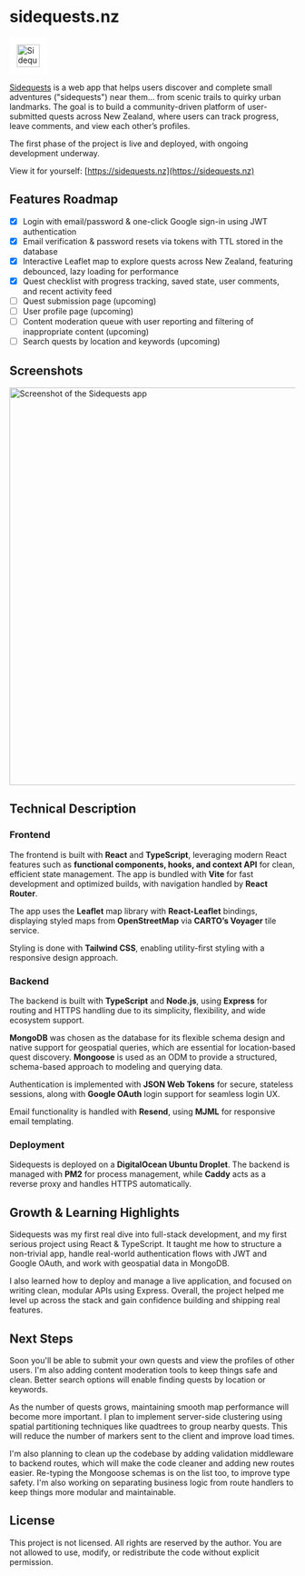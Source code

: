 # sidequests.nz

<img src="https://sidequests.nz/wordmark.svg" alt="Sidequests Logo" height="40" style="background-color:white; padding: 13px" />

[Sidequests](https://sidequests.nz) is a web app that helps users discover and complete small adventures ("sidequests") near them... from scenic trails to quirky urban landmarks. The goal is to build a community-driven platform of user-submitted quests across New Zealand, where users can track progress, leave comments, and view each other’s profiles.

The first phase of the project is live and deployed, with ongoing development underway.

View it for yourself: [https://sidequests.nz](https://sidequests.nz)

## Features Roadmap
- [x] Login with email/password & one-click Google sign-in using JWT authentication
- [x] Email verification & password resets via tokens with TTL stored in the database
- [x] Interactive Leaflet map to explore quests across New Zealand, featuring debounced, lazy loading for performance
- [x] Quest checklist with progress tracking, saved state, user comments, and recent activity feed
- [ ] Quest submission page (upcoming)
- [ ] User profile page (upcoming)
- [ ] Content moderation queue with user reporting and filtering of inappropriate content (upcoming)
- [ ] Search quests by location and keywords (upcoming)

## Screenshots

<img src="https://sidequests.nz/github_screenshot.png" alt="Screenshot of the Sidequests app" width="700px" />

## Technical Description

### Frontend
The frontend is built with **React** and **TypeScript**, leveraging modern React features such as **functional components, hooks, and context API** for clean, efficient state management. The app is bundled with **Vite** for fast development and optimized builds, with navigation handled by **React Router**.

The app uses the **Leaflet** map library with **React-Leaflet** bindings, displaying styled maps from **OpenStreetMap** via **CARTO’s Voyager** tile service.

Styling is done with **Tailwind CSS**, enabling utility-first styling with a responsive design approach.

### Backend
The backend is built with **TypeScript** and **Node.js**, using **Express** for routing and HTTPS handling due to its simplicity, flexibility, and wide ecosystem support.

**MongoDB** was chosen as the database for its flexible schema design and native support for geospatial queries, which are essential for location-based quest discovery. **Mongoose** is used as an ODM to provide a structured, schema-based approach to modeling and querying data.

Authentication is implemented with **JSON Web Tokens** for secure, stateless sessions, along with **Google OAuth** login support for seamless login UX.

Email functionality is handled with **Resend**, using **MJML** for responsive email templating.

### Deployment
Sidequests is deployed on a **DigitalOcean Ubuntu Droplet**. The backend is managed with **PM2** for process management, while **Caddy** acts as a reverse proxy and handles HTTPS automatically.

## Growth & Learning Highlights
Sidequests was my first real dive into full-stack development, and my first serious project using React & TypeScript. It taught me how to structure a non-trivial app, handle real-world authentication flows with JWT and Google OAuth, and work with geospatial data in MongoDB. 

I also learned how to deploy and manage a live application, and focused on writing clean, modular APIs using Express. Overall, the project helped me level up across the stack and gain confidence building and shipping real features.

## Next Steps
Soon you'll be able to submit your own quests and view the profiles of other users. I'm also adding content moderation tools to keep things safe and clean. Better search options will enable finding quests by location or keywords.

As the number of quests grows, maintaining smooth map performance will become more important. I plan to implement server-side clustering using spatial partitioning techniques like quadtrees to group nearby quests. This will reduce the number of markers sent to the client and improve load times.

I'm also planning to clean up the codebase by adding validation middleware to backend routes, which will make the code cleaner and adding new routes easier. Re-typing the Mongoose schemas is on the list too, to improve type safety. I'm also working on separating business logic from route handlers to keep things more modular and maintainable.

## License
This project is not licensed. All rights are reserved by the author.
You are not allowed to use, modify, or redistribute the code without explicit permission.
